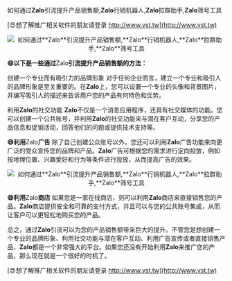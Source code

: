 如何通过**Zalo**引流提升产品销售额,**Zalo**行销机器人,**Zalo**拉群助手,**Zalo**筛号工具

[😍想了解推广相关软件的朋友请登录 http://www.vst.tw](http://www.vst.tw)

 <center><img src="https://vst.tw/MP4/tuiguang/png/1.png" alt="如何通过**Zalo**引流提升产品销售额,**Zalo**行销机器人,**Zalo**拉群助手,**Zalo**筛号工具"></center>

**😄以下是一些通过**Zalo**引流提升产品销售额的方法：**

创建一个专业而有吸引力的品牌形象
对于任何企业而言，建立一个专业和吸引人的品牌形象是至关重要的。在**Zalo**上，您可以设置一个专业的头像和背景图片，并编写吸引人的描述来告诉用户您的产品有何特色和优势。

利用**Zalo**的社交功能
**Zalo**不仅是一个消息应用程序，还具有社交媒体的功能。您可以创建一个公共账号，并利用**Zalo**的社交功能来与潜在客户互动，分享您的产品信息和促销活动，回答他们的问题或提供技术支持等。

**😄利用**Zalo**广告**
除了自己创建公众账号以外，您还可以利用**Zalo**广告功能来向更广泛的受众宣传您的品牌和产品。**Zalo**广告可根据您的需求进行定向投放，例如按地理位置、兴趣爱好和行为等条件进行投放，从而提高广告的效果。

 <center><img src="https://vst.tw/MP4/tuiguang/png/3.png" alt="如何通过**Zalo**引流提升产品销售额,**Zalo**行销机器人,**Zalo**拉群助手,**Zalo**筛号工具"></center>

**😄利用**Zalo**商店**
如果您是一家在线商店，则可以利用**Zalo**商店来直接销售您的产品。**Zalo**商店提供安全和可靠的支付方式，并且可以与您的公共账号集成，从而让客户可以更轻松地购买您的产品。

总之，通过**Zalo**引流可以为您的产品销售额带来巨大的提升。不管您是想创建一个专业的品牌形象、利用社交功能与潜在客户互动、利用广告宣传或者直接销售产品，**Zalo**都是一个非常强大的平台。如果您还没有开始利用**Zalo**来推广您的产品，那么现在就是一个很好的时机了。

[😍想了解推广相关软件的朋友请登录 http://www.vst.tw](http://www.vst.tw)



